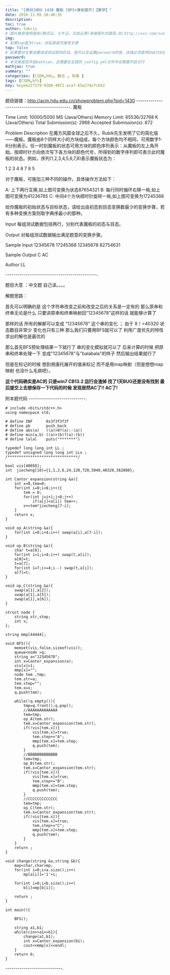 ```yaml
---
title: "[原创]HDU 1430 魔板 [BFS+康拓展开]【数学】"
date: 2016-11-05 16:48:35
description:
toc: true
author: tabris
# 图片推荐使用图床(腾讯云、七牛云、又拍云等)来做图片的路径.如:http://xxx.com/xxx.jpg
img:
# 如果top值为true，则会是首页推荐文章
top: false
# 如果要对文章设置阅读验证密码的话，就可以在设置password的值，该值必须是用SHA256加密后的密码，防止被他人识破
password:
# 本文章是否开启mathjax，且需要在主题的_config.yml文件中也需要开启才行
mathjax: true
summary: ""
categories: [CSDN,hdu, 数论 , 杂类 ]
tags: [CSDN,bfs]
key: keye6227379-9288-40f2-aca7-65e274cfcb52
---
```


题目链接：http://acm.hdu.edu.cn/showproblem.php?pid=1430
---------------------------------------------.
魔板

Time Limit: 10000/5000 MS (Java/Others)    Memory Limit: 65536/32768 K (Java/Others)
Total Submission(s): 2968    Accepted Submission(s): 672


Problem Description
在魔方风靡全球之后不久，Rubik先生发明了它的简化版——魔板。魔板由8个同样大小的方块组成，每个方块颜色均不相同，可用数字1-8分别表示。任一时刻魔板的状态可用方块的颜色序列表示：从魔板的左上角开始，按顺时针方向依次写下各方块的颜色代号，所得到的数字序列即可表示此时魔板的状态。例如，序列(1,2,3,4,5,6,7,8)表示魔板状态为：

1 2 3 4
8 7 6 5

对于魔板，可施加三种不同的操作，具体操作方法如下：

A: 上下两行互换,如上图可变换为状态87654321
B: 每行同时循环右移一格,如上图可变换为41236785
C: 中间4个方块顺时针旋转一格,如上图可变换为17245368

给你魔板的初始状态与目标状态，请给出由初态到目态变换数最少的变换步骤，若有多种变换方案则取字典序最小的那种。


Input
每组测试数据包括两行，分别代表魔板的初态与目态。


Output
对每组测试数据输出满足题意的变换步骤。


Sample Input
12345678
17245368
12345678
82754631


Sample Output
C
AC


Author
LL

---------------------------------------------.

题目大意 ：中文题 自己读。。。。


解题思路：

首先可以明确的是 这个字符串改变之前和改变之后的关系是一定有的   那么原串和终串无论是什么 只要讲原串和终串映射回“12345678”这样的话 就能够计算了

那样的话 所有的解都可以变成 “12345678” 这个串的变化 ；
由于 8！=40320 状态数目非常少  变化也只有三种  那么我们只要用BFS就可以了   利用广度优先的特性  求出的解也是最优的

那么首先BFS预处理结果一下就行了  串的变化模拟就可以了
后来计算的时候 把原串和终串处理一下 变成"12345678"与"balabala"的样子 然后输出结果就行了

但是在标记的时候 想到用康托展开的值来标记  而不是用map映射（但是想想map映射 也没什么毛病吧）。


**这个代码确实是AC的 只是win7 CB13.2 运行会渣掉 找了1天BUG还是没有找到   最后提交上去想保存一下代码的时候 发现居然AC了!! AC了!**

附本题代码
----------------------------.
```
# include <bits/stdc++.h>
using namespace std;

# define INF      0x3f3f3f3f
# define pb       push_back
# define abs(a)   ((a)>0?(a):-(a))
# define min(a,b) ((a)>(b)?(a):(b))
# define lalal    puts("*******")

typedef long long int LL ;
typedef unsigned long long int LLu ;
/*******************************/

bool vis[40050];
int  jiecheng[10]={1,1,2,6,24,120,720,5040,40320,362880};

int Cantor_expansion(string &a){
    int x=0,tem=0;
    for(int i=0;i<8;i++){
        tem = 0;
        for(int j=i+1;j<8;j++)
            if(a[j]<a[i]) tem++;
        x+=tem*jiecheng[7-i];
    }
    return x;
}

void op_A(string &a){
    for(int i=0;i<4;i++) swap(a[i],a[7-i]);
}

void op_B(string &a){
    char t=a[0];
    for(int i=1;i<4;i++) swap(t,a[i]);
    a[0]=t;
    t=a[7];
    for(int i=7;i>=4;i--) swap(t,a[i]);
    a[7]=t;
}

void op_C(string &a){
    swap(a[1],a[2]);
    swap(a[1],a[5]);
    swap(a[1],a[6]);
}

struct node {
    string str,step;
    int x;
};

string mmp[44444];

void BFS(){
    memset(vis,false,sizeof(vis));
    queue<node >q;
    string a="12345678";
    int x=Cantor_expansion(a);
    vis[x]=1;
    mmp[x]="";
    node tem ,tmp;
    tem.str=a;
    tem.step="";
    tem.x=x;
    q.push(tem);

    while(!q.empty()){
        tmp=q.front();q.pop();
        //AAAAAAAAAAAAA
        tem=tmp;
        op_A(tem.str);
        tem.x=Cantor_expansion(tem.str);
        if(!vis[tem.x]){
            vis[tem.x]=true;
            tem.step+="A";
            mmp[tem.x]=tem.step;
            q.push(tem);
        }
        //BBBBBBBBBBBBB
        tem=tmp;
        op_B(tem.str);
        tem.x=Cantor_expansion(tem.str);
        if(!vis[tem.x]){
            vis[tem.x]=true;
            tem.step+="B";
            mmp[tem.x]=tem.step;
            q.push(tem);
        }
        //CCCCCCCCCCCCC
        tem=tmp;
        op_C(tem.str);
        tem.x=Cantor_expansion(tem.str);
        if(!vis[tem.x]){
            vis[tem.x]=true;
            tem.step+="C";
            mmp[tem.x]=tem.step;
            q.push(tem);
        }
    }
    return ;
}

void change(string &a,string &b){
    map<char,char>mp;
    for(int i=0;i<a.size();i++)
        mp[a[i]]='1'+i;

    for(int i=0;i<b.size();i++)
        b[i]=mp[b[i]];

    return ;
}

int main(){

    BFS();

    string a1,b1;
    while(cin>>a1>>b1){
        change(a1,b1);
        int x=Cantor_expansion(b1);
        cout<<mmp[x]<<endl;
    }
    return 0;
}

```
----------------------------.
